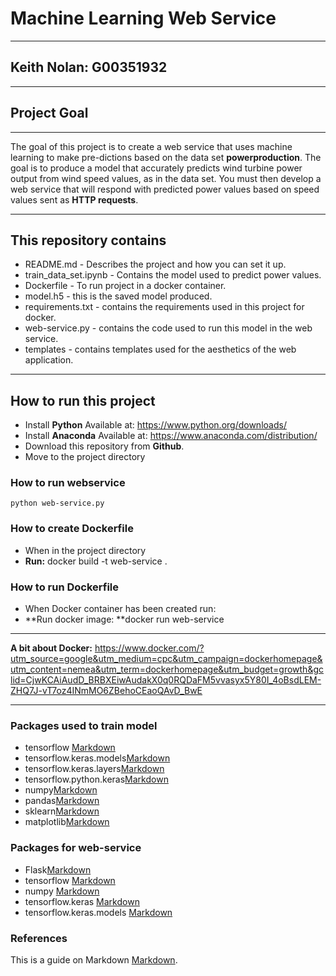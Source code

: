 # Machine Learning Web Service
***
## Keith Nolan: G00351932
***
## Project Goal
***
The goal of this project is to create a web service that uses machine learning to make pre-dictions based on the data set **powerproduction**. The goal is to produce a model that accurately predicts wind turbine power output from wind speed values, as in the data set. You must then develop a web service that will respond with predicted power values based on speed values sent as **HTTP requests**.

***

## This repository contains
- README.md - Describes the project and how you can set it up.
- train_data_set.ipynb - Contains the model used to predict power values.
- Dockerfile - To run project in a docker container.
- model.h5 - this is the saved model produced.
- requirements.txt - contains the requirements used in this project for docker.
- web-service.py - contains the code used to run this model in the web service.
- templates - contains templates used for the aesthetics of the web application.

***

## How to run this project

- Install **Python** Available at: https://www.python.org/downloads/
- Install **Anaconda** Available at: https://www.anaconda.com/distribution/
- Download this repository from **Github**.
- Move to the project directory

### How to run webservice
```
python web-service.py

```

### How to create Dockerfile
- When in the project directory
- **Run:** docker build -t web-service .

### How to run Dockerfile
- When Docker container has been created run: 
- **Run docker image: **docker run web-service
***
**A bit about Docker:** https://www.docker.com/?utm_source=google&utm_medium=cpc&utm_campaign=dockerhomepage&utm_content=nemea&utm_term=dockerhomepage&utm_budget=growth&gclid=CjwKCAiAudD_BRBXEiwAudakX0q0RQDaFM5vvasyx5Y80I_4oBsdLEM-ZHQ7J-vT7oz4INmMO6ZBehoCEaoQAvD_BwE
***

### Packages used to train model
- tensorflow [Markdown][2]
- tensorflow.keras.models[Markdown][3]
- tensorflow.keras.layers[Markdown][4]
- tensorflow.python.keras[Markdown][5]
- numpy[Markdown][6]
- pandas[Markdown][7]
- sklearn[Markdown][8]
- matplotlib[Markdown][9]


### Packages for web-service
- Flask[Markdown][10]
- tensorflow [Markdown][2]
- numpy [Markdown][6]
- tensorflow.keras [Markdown][3]
- tensorflow.keras.models [Markdown][3]


### References
This is a guide on Markdown [Markdown][1].

[1]: http://en.wikipedia.org/wiki/Markdown 
[2]: https://www.tensorflow.org/
[3]: https://www.tensorflow.org/guide/keras/sequential_model
[4]: https://www.tensorflow.org/api_docs/python/tf/keras/layers/Layer
[5]: https://www.tensorflow.org/resources/models-datasets
[6]: https://numpy.org/
[7]: https://pandas.pydata.org/
[8]: https://scikit-learn.org/stable/
[9]: https://matplotlib.org/
[10]: https://flask.palletsprojects.com/en/1.1.x/


